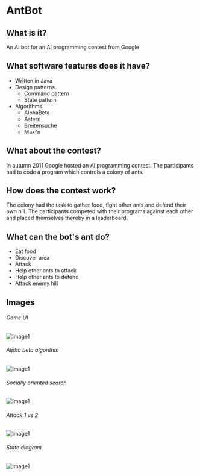 # AntBot

## What is it?

An AI bot for an AI programming contest from Google

## What software features does it have?

* Written in Java
* Design patterns
  * Command pattern
  * State pattern
* Algorithms
  * AlphaBeta
  * Astern
  * Breitensuche
  * Max^n
  
## What about the contest?
In autumn 2011 Google hosted an AI programming contest. The participants had to code a program which controls a colony of ants. 

## How does the contest work?
The colony had the task to gather food, fight other ants and defend their own hill. The participants competed with their programs against each other and placed themselves thereby in a leaderboard.

## What can the bot's ant do?
* Eat food
* Discover area
* Attack
* Help other ants to attack
* Help other ants to defend
* Attack enemy hill

## Images

###### Game UI
![Image1](https://github.com/felixriehm/AntBot/blob/master/doc/images/ants.png)

###### Alpha beta algorithm
![Image1](https://github.com/felixriehm/AntBot/blob/master/doc/images/alphaBeta.png)

###### Socially oriented search
![Image1](https://github.com/felixriehm/AntBot/blob/master/doc/images/sos.png)

###### Attack 1 vs 2
![Image1](https://github.com/felixriehm/AntBot/blob/master/doc/images/2vs1_1.png)

###### State diagram
![Image1](https://github.com/felixriehm/AntBot/blob/master/doc/images/zustandsdiagramm.png)
